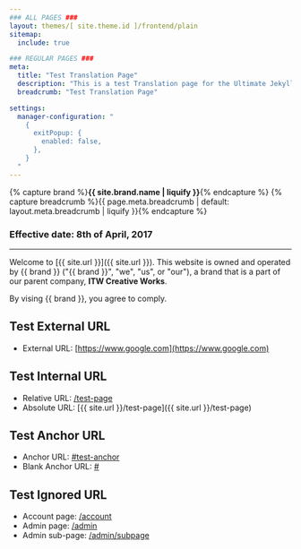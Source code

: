 ```yaml
---
### ALL PAGES ###
layout: themes/[ site.theme.id ]/frontend/plain
sitemap:
  include: true

### REGULAR PAGES ###
meta:
  title: "Test Translation Page"
  description: "This is a test Translation page for the Ultimate Jekyll Manager."
  breadcrumb: "Test Translation Page"

settings:
  manager-configuration: "
    {
      exitPopup: {
        enabled: false,
      },
    }
  "
---
```

{% capture brand %}**{{ site.brand.name | liquify }}**{% endcapture %}
{% capture breadcrumb %}{{ page.meta.breadcrumb | default: layout.meta.breadcrumb | liquify }}{% endcapture %}

### Effective date: <span class="text-primary">8th of April, 2017</span>
<hr>

Welcome to [{{ site.url }}]({{ site.url }}). This website is owned and operated by {{ brand }} ("{{ brand }}", "we", "us", or "our"), a brand that is a part of our parent company, **ITW Creative Works**.

By vising {{ brand }}, you agree to comply.

## Test External URL
- External URL: [https://www.google.com](https://www.google.com)

## Test Internal URL
- Relative URL: [/test-page](/test-page)
- Absolute URL: [{{ site.url }}/test-page]({{ site.url }}/test-page)

## Test Anchor URL
- Anchor URL: [#test-anchor](#test-anchor)
- Blank Anchor URL: [#](#)

## Test Ignored URL
- Account page: [/account](/account)
- Admin page: [/admin](/admin)
- Admin sub-page: [/admin/subpage](/admin/subpage)
